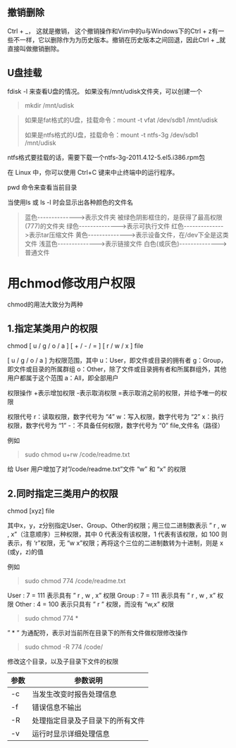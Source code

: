## 撤销删除
Ctrl + _， 这就是撤销， 这个撤销操作和Vim中的u与Windows下的Ctrl + z有一些不一样，它以删除作为为历史版本。撤销在历史版本之间回退，因此Ctrl + _就直接叫做撤销删除。

## U盘挂载
fdisk -l 来查看U盘的情况。
如果没有/mnt/udisk文件夹，可以创建一个

> mkdir /mnt/udisk

> 如果是fat格式的U盘，挂载命令：mount -t vfat /dev/sdb1 /mnt/udisk
> 
> 如果是ntfs格式的U盘，挂载命令：mount -t ntfs-3g /dev/sdb1 /mnt/udisk

ntfs格式要挂载的话，需要下载一个ntfs-3g-2011.4.12-5.el5.i386.rpm包

在 Linux 中，你可以使用 Ctrl+C 键来中止终端中的运行程序。

pwd 命令来查看当前目录


当使用ls 或 ls -l 时会显示出各种颜色的文件名

> 蓝色-------------->表示文件夹
> 被绿色阴影框住的，是获得了最高权限(777)的文件夹
> 绿色-------------->表示可执行文件
> 红色-------------->表示tar压缩文件
> 黄色-------------->表示设备文件，在/dev下全是这类文件
> 浅蓝色-------------->表示链接文件
> 白色(或灰色)-------------->普通文件

# 用chmod修改用户权限

chmod的用法大致分为两种

## 1.指定某类用户的权限

chmod [ u / g / o / a ] [ + / - / = ] [ r / w / x ] file

[ u / g / o / a ] 为权限范围，其中
u：User，即文件或目录的拥有者
g：Group，即文件或目录的所属群组
o：Other，除了文件或目录拥有者和所属群组外，其他用户都属于这个范围
a：All，即全部用户

权限操作
+表示增加权限
-表示取消权限
=表示取消之前的权限，并给予唯一的权限

权限代号
r：读取权限，数字代号为 “4”
w：写入权限，数字代号为 “2”
x：执行权限，数字代号为 “1”
-：不具备任何权限，数字代号为 “0”
file,文件名（路径）

例如

> sudo chmod u+rw /code/readme.txt

给 User 用户增加了对”/code/readme.txt”文件 “w” 和 “x” 的权限

## 2.同时指定三类用户的权限

chmod [xyz] file

其中x，y，z分别指定User、Group、Other的权限；用三位二进制数表示 ” r , w , x”（注意顺序）三种权限，其中 0 代表没有该权限，1 代表有该权限，如 100 则表示，有 ‘r”权限，无 “w x”权限；再将这个三位的二进制数转为十进制，则是 x (或y，z)的值

例如

> sudo chmod 774 /code/readme.txt

User : 7 = 111 表示具有 ” r , w , x” 权限
Group : 7 = 111 表示具有 ” r , w , x” 权限
Other : 4 = 100 表示只具有 ” r ” 权限，而没有 “w,x” 权限

> sudo chmod 774 *

” * ” 为通配符，表示对当前所在目录下的所有文件做权限修改操作

> sudo chmod -R 774 /code/

修改这个目录，以及子目录下文件的权限



| 参数 |            参数说明             |
| ---  |                ---              |
| -c   | 当发生改变时报告处理信息        |
| -f   | 错误信息不输出                  |
|-R    | 处理指定目录及子目录下的所有文件|
|-v    | 运行时显示详细处理信息          |

